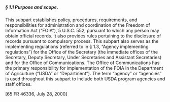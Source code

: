 ##### § 1.1 Purpose and scope. #####

This subpart establishes policy, procedures, requirements, and responsibilities for administration and coordination of the Freedom of Information Act (“FOIA”), 5 U.S.C. 552, pursuant to which any person may obtain official records. It also provides rules pertaining to the disclosure of records pursuant to compulsory process. This subpart also serves as the implementing regulations (referred to in § 1.3, “Agency implementing regulations”) for the Office of the Secretary (the immediate offices of the Secretary, Deputy Secretary, Under Secretaries and Assistant Secretaries) and for the Office of Communications. The Office of Communications has the primary responsibility for implementation of the FOIA in the Department of Agriculture (“USDA” or “Department”). The term “agency” or “agencies” is used throughout this subpart to include both USDA program agencies and staff offices.

[65 FR 46336, July 28, 2000]